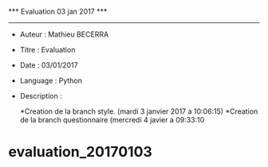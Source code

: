 *** Evaluation 03 jan 2017 ***
******************************

 - Auteur : Mathieu BECERRA
 - Titre : Evaluation
 - Date : 03/01/2017
 - Language : Python
 - Description : 

	*Creation de la branch style. (mardi 3 janvier 2017 a 10:06:15)
 	*Creation de la branch questionnaire (mercredi 4 javier a 09:33:10


# evaluation_20170103
